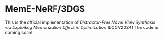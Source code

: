 # MemE-NeRF/3DGS
This is the official implementation of *Distractor-Free Novel View Synthesis via Exploiting Memorization Effect in Optimization*.[ECCV2024] 
The code is coming soon!
